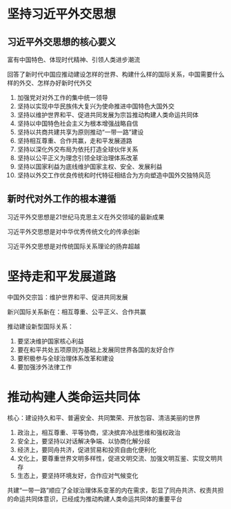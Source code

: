 # 坚持习近平外交思想

## 习近平外交思想的核心要义

富有中国特色、体现时代精神、引领人类进步潮流

回答了新时代中国应推动建设怎样的世界、构建什么样的国际关系，中国需要什么样的外交、怎样办好新时代外交

1. 加强党对对外工作的集中统一领导
2. 坚持以实现中华民族伟大复兴为使命推进中国特色大国外交
3. 坚持以维护世界和平、促进共同发展为宗旨推动构建人类命运共同体
4. 坚持以中国特色社会主义为根本增强战略自信
5. 坚持以共商共建共享为原则推动“一带一路”建设
6. 坚持相互尊重、合作共赢，走和平发展道路
7. 坚持以深化外交布局为依托打造全球伙伴关系
8. 坚持以公平正义为理念引领全球治理体系改革
9. 坚持以国家利益为底线维护国家主权、安全、发展利益
10. 坚持以外交工作优良传统和时代特征相结合为方向塑造中国外交独特风范

## 新时代对外工作的根本遵循

习近平外交思想是21世纪马克思主义在外交领域的最新成果

习近平外交思想是对中华优秀传统文化的传承创新

习近平外交思想是对传统国际关系理论的扬弃超越

# 坚持走和平发展道路

中国外交宗旨：维护世界和平、促进共同发展

新兴国际关系新在：相互尊重、公平正义、合作共赢

推动建设新型国际关系：
1. 要坚决维护国家核心利益
2. 要在和平共处五项原则为基础上发展同世界各国的友好合作
3. 要积极参与全球治理体系改革和建设
4. 要加强涉外法律工作

# 推动构建人类命运共同体

核心：建设持久和平、普遍安全、共同繁荣、开放包容、清洁美丽的世界

1. 政治上，相互尊重、平等协商，坚决摈弃冷战思维和强权政治
2. 安全上，要坚持以对话解决争端、以协商化解分歧
3. 经济上，要同舟共济，促进贸易和投资自由化便利化
4. 文化上，要尊重世界文明多样性，促进文明交流、加强文明互鉴、实现文明共存
5. 生态上，要坚持环境友好，合作应对气候变化

共建“一带一路”顺应了全球治理体系变革的内在需求，彰显了同舟共济、权责共担的命运共同体意识，已经成为推动构建人类命运共同体的重要平台